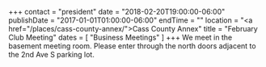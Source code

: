 +++
contact = "president"
date = "2018-02-20T19:00:00-06:00"
publishDate = "2017-01-01T01:00:00-06:00"
endTime = ""
location = "<a href=\"/places/cass-county-annex/\">Cass County Annex</a>"
title = "February Club Meeting"
dates = [ "Business Meetings" ]
+++
We meet in the basement meeting room. Please enter through the north
doors adjacent to the 2nd Ave S parking lot.
